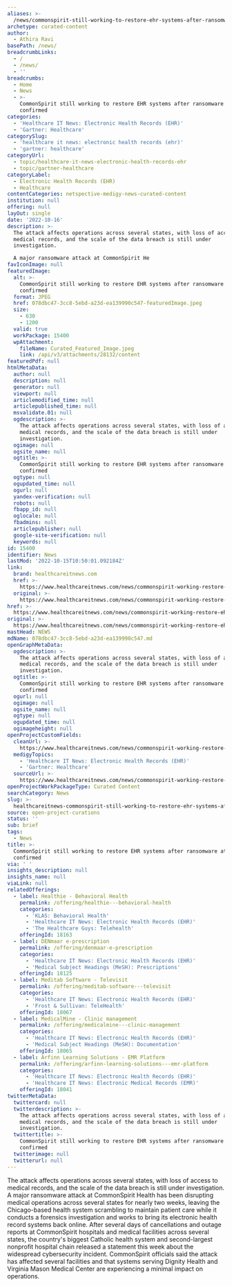 ```yaml
---
aliases: >-
  /news/commonspirit-still-working-to-restore-ehr-systems-after-ransomware-attack-confirmed
archetype: curated-content
author:
  - Athira Ravi
basePath: /news/
breadcrumbLinks:
  - /
  - /news/
  - ''
breadcrumbs:
  - Home
  - News
  - >-
    CommonSpirit still working to restore EHR systems after ransomware attack
    confirmed
categories:
  - 'Healthcare IT News: Electronic Health Records (EHR)'
  - 'Gartner: Healthcare'
categorySlug:
  - 'healthcare it news: electronic health records (ehr)'
  - 'gartner: healthcare'
categoryUrl:
  - topic/healthcare-it-news-electronic-health-records-ehr
  - topic/gartner-healthcare
categoryLabel:
  - Electronic Health Records (EHR)
  - Healthcare
contentCategories: netspective-medigy-news-curated-content
institution: null
offering: null
layOut: single
date: '2022-10-16'
description: >-
  The attack affects operations across several states, with loss of access to
  medical records, and the scale of the data breach is still under
  investigation.

  A major ransomware attack at CommonSpirit He
favIconImage: null
featuredImage:
  alt: >-
    CommonSpirit still working to restore EHR systems after ransomware attack
    confirmed
  format: JPEG
  href: 078dbc47-3cc8-5ebd-a23d-ea139990c547-featuredImage.jpeg
  size:
    - 630
    - 1200
  valid: true
  workPackage: 15400
  wpAttachment:
    fileName: Curated_Featured_Image.jpeg
    link: /api/v3/attachments/28132/content
featuredPdf: null
htmlMetaData:
  author: null
  description: null
  generator: null
  viewport: null
  articlemodified_time: null
  articlepublished_time: null
  msvalidate.01: null
  ogdescription: >-
    The attack affects operations across several states, with loss of access to
    medical records, and the scale of the data breach is still under
    investigation.
  ogimage: null
  ogsite_name: null
  ogtitle: >-
    CommonSpirit still working to restore EHR systems after ransomware attack
    confirmed
  ogtype: null
  ogupdated_time: null
  ogurl: null
  yandex-verification: null
  robots: null
  fbapp_id: null
  oglocale: null
  fbadmins: null
  articlepublisher: null
  google-site-verification: null
  keywords: null
id: 15400
identifier: News
lastMod: '2022-10-15T10:50:01.092184Z'
link:
  brand: healthcareitnews.com
  href: >-
    https://www.healthcareitnews.com/news/commonspirit-working-restore-ehr-systems-after-ransomware-attack-confirmed
  original: >-
    https://www.healthcareitnews.com/news/commonspirit-working-restore-ehr-systems-after-ransomware-attack-confirmed
href: >-
  https://www.healthcareitnews.com/news/commonspirit-working-restore-ehr-systems-after-ransomware-attack-confirmed
original: >-
  https://www.healthcareitnews.com/news/commonspirit-working-restore-ehr-systems-after-ransomware-attack-confirmed
mastHead: NEWS
mdName: 078dbc47-3cc8-5ebd-a23d-ea139990c547.md
openGraphMetaData:
  ogdescription: >-
    The attack affects operations across several states, with loss of access to
    medical records, and the scale of the data breach is still under
    investigation.
  ogtitle: >-
    CommonSpirit still working to restore EHR systems after ransomware attack
    confirmed
  ogurl: null
  ogimage: null
  ogsite_name: null
  ogtype: null
  ogupdated_time: null
  ogimageheight: null
openProjectCustomFields:
  cleanUrl: >-
    https://www.healthcareitnews.com/news/commonspirit-working-restore-ehr-systems-after-ransomware-attack-confirmed
  medigyTopics:
    - 'Healthcare IT News: Electronic Health Records (EHR)'
    - 'Gartner: Healthcare'
  sourceUrl: >-
    https://www.healthcareitnews.com/news/commonspirit-working-restore-ehr-systems-after-ransomware-attack-confirmed
openProjectWorkPackageType: Curated Content
searchCategory: News
slug: >-
  healthcareitnews-commonspirit-still-working-to-restore-ehr-systems-after-ransomware-attack-confirmed
source: open-project-curations
status: ''
sub: brief
tags:
  - News
title: >-
  CommonSpirit still working to restore EHR systems after ransomware attack
  confirmed
via: ' '
insights_description: null
insights_name: null
viaLink: null
relatedOfferings:
  - label: Healthie - Behavioral Health
    permalink: /offering/healthie---behavioral-health
    categories:
      - 'KLAS: Behavioral Health'
      - 'Healthcare IT News: Electronic Health Records (EHR)'
      - 'The Healthcare Guys: Telehealth'
    offeringId: 18163
  - label: DENmaar e-prescription
    permalink: /offering/denmaar-e-prescription
    categories:
      - 'Healthcare IT News: Electronic Health Records (EHR)'
      - 'Medical Subject Headings (MeSH): Prescriptions'
    offeringId: 18125
  - label: Meditab Software - Televisit
    permalink: /offering/meditab-software---televisit
    categories:
      - 'Healthcare IT News: Electronic Health Records (EHR)'
      - 'Frost & Sullivan: TeleHealth'
    offeringId: 18067
  - label: MedicalMine - Clinic management
    permalink: /offering/medicalmine---clinic-management
    categories:
      - 'Healthcare IT News: Electronic Health Records (EHR)'
      - 'Medical Subject Headings (MeSH): Documentation'
    offeringId: 18065
  - label: Arfinn Learning Solutions - EMR Platform
    permalink: /offering/arfinn-learning-solutions---emr-platform
    categories:
      - 'Healthcare IT News: Electronic Health Records (EHR)'
      - 'Healthcare IT News: Electronic Medical Records (EMR)'
    offeringId: 18041
twitterMetaData:
  twittercard: null
  twitterdescription: >-
    The attack affects operations across several states, with loss of access to
    medical records, and the scale of the data breach is still under
    investigation.
  twittertitle: >-
    CommonSpirit still working to restore EHR systems after ransomware attack
    confirmed
  twitterimage: null
  twitterurl: null
---
```

<p>The attack affects operations across several states, with loss of access to medical records, and the scale of the data breach is still under investigation.
A major ransomware attack at CommonSpirit Health has been disrupting medical operations across several states for nearly two weeks, leaving the Chicago-based health system scrambling to maintain patient care while it conducts a forensics investigation and works to bring its electronic health record systems back online. After several days of cancellations and outage reports at CommonSpirit hospitals and medical facilities across several states, the country's biggest Catholic health system and second-largest nonprofit hospital chain released a statement this week about the widespread cybersecurity incident.
CommonSpirit officials said the attack has affected several facilities and that systems serving Dignity Health and Virginia Mason Medical Center are experiencing a minimal impact on operations.</p>